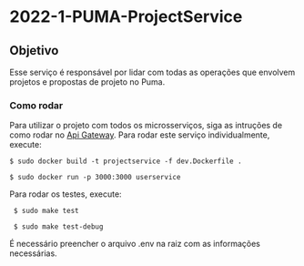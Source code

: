 # 2022-1-PUMA-ProjectService

## Objetivo

Esse serviço é responsável por lidar com todas as operações que envolvem projetos e propostas de projeto no Puma.

### Como rodar

Para utilizar o projeto com todos os microsserviços, siga as intruções de como rodar no [Api Gateway](https://github.com/fga-eps-mds/2021-1-PUMA-ApiGateway). Para rodar este serviço individualmente, execute:

``` $ sudo docker build -t projectservice -f dev.Dockerfile . ```

``` $ sudo docker run -p 3000:3000 userservice ```

Para rodar os testes, execute:

``` $ sudo make test```

``` $ sudo make test-debug```

É necessário preencher o arquivo .env na raiz com as informações necessárias.
